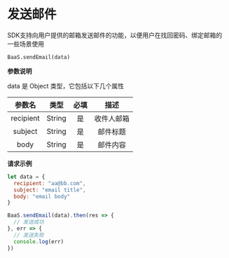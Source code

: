 <!-- ex_nonav -->

# 发送邮件

SDK支持向用户提供的邮箱发送邮件的功能，以便用户在找回密码、绑定邮箱的一些场景使用

`BaaS.sendEmail(data)`

**参数说明**

data 是 Object 类型，它包括以下几个属性

|   参数名   |  类型   |  必填  |    描述   |
| :-------: | :----: | :----: | :------: |
| recipient | String |   是   | 收件人邮箱 |
|  subject  | String |   是   |  邮件标题  |
|    body   | String |   是   |  邮件内容  |

**请求示例**

```js
let data = {
  recipient: "aa@bb.com",
  subject: "email title",
  body: "email body"
}

BaaS.sendEmail(data).then(res => {
  // 发送成功
}, err => {
  // 发送失败
  console.log(err)
})
```
